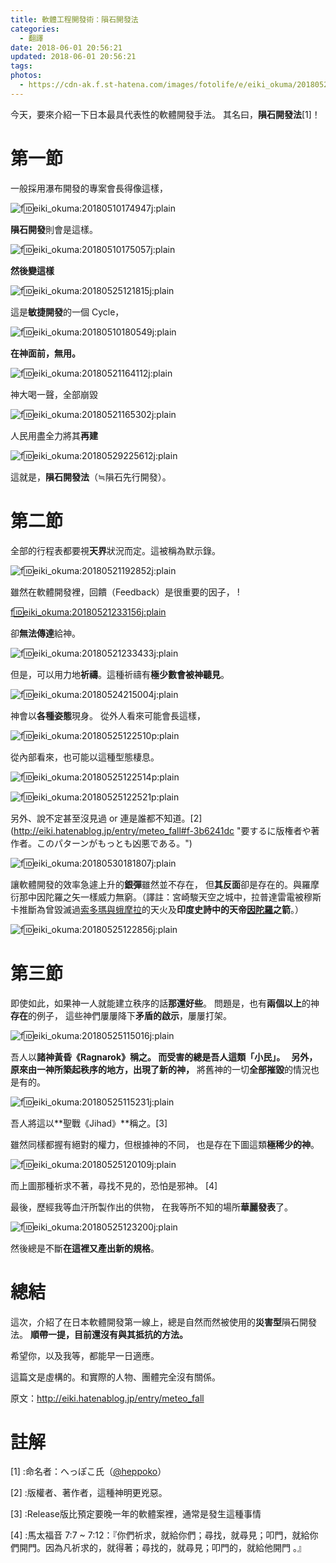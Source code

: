 ```yaml
---
title: 軟體工程開發術：隕石開發法
categories:
  - 翻譯
date: 2018-06-01 20:56:21
updated: 2018-06-01 20:56:21
tags: 
photos:
  - https://cdn-ak.f.st-hatena.com/images/fotolife/e/eiki_okuma/20180521/20180521164112.jpg
---
```


今天，要來介紹一下日本最具代表性的軟體開發手法。
其名曰，**隕石開發法**[1]！  
<!-- more -->

# 第一節

一般採用瀑布開發的專案會長得像這樣，

![f:id:eiki_okuma:20180510174947j:plain](https://cdn-ak.f.st-hatena.com/images/fotolife/e/eiki_okuma/20180510/20180510174947.jpg "f:id:eiki_okuma:20180510174947j:plain")  

**隕石開發**則會是這樣。

![f:id:eiki_okuma:20180510175057j:plain](https://cdn-ak.f.st-hatena.com/images/fotolife/e/eiki_okuma/20180510/20180510175057.jpg "f:id:eiki_okuma:20180510175057j:plain") 

**然後變這樣** 

![f:id:eiki_okuma:20180525121815j:plain](https://cdn-ak.f.st-hatena.com/images/fotolife/e/eiki_okuma/20180525/20180525121815.jpg "f:id:eiki_okuma:20180525121815j:plain")

這是**敏捷開發**的一個 Cycle，

![f:id:eiki_okuma:20180510180549j:plain](https://cdn-ak.f.st-hatena.com/images/fotolife/e/eiki_okuma/20180510/20180510180549.jpg "f:id:eiki_okuma:20180510180549j:plain") 

**在神面前，無用。** 

![f:id:eiki_okuma:20180521164112j:plain](https://cdn-ak.f.st-hatena.com/images/fotolife/e/eiki_okuma/20180521/20180521164112.jpg) 

神大喝一聲，全部崩毀 

![f:id:eiki_okuma:20180521165302j:plain](https://cdn-ak.f.st-hatena.com/images/fotolife/e/eiki_okuma/20180521/20180521165302.jpg)

人民用盡全力將其**再建** 

![f:id:eiki_okuma:20180529225612j:plain](https://cdn-ak.f.st-hatena.com/images/fotolife/e/eiki_okuma/20180529/20180529225612.jpg) 

這就是，**隕石開發法**（≒隕石先行開發）。    

# 第二節

全部的行程表都要視**天界**狀況而定。這被稱為默示錄。 

![f:id:eiki_okuma:20180521192852j:plain](https://cdn-ak.f.st-hatena.com/images/fotolife/e/eiki_okuma/20180521/20180521192852.jpg "f:id:eiki_okuma:20180521192852j:plain")     

雖然在軟體開發裡，回饋（Feedback）是很重要的因子， !

[f:id:eiki_okuma:20180521233156j:plain](https://cdn-ak.f.st-hatena.com/images/fotolife/e/eiki_okuma/20180521/20180521233156.jpg "f:id:eiki_okuma:20180521233156j:plain") 

卻**無法傳達**給神。

![f:id:eiki_okuma:20180521233433j:plain](https://cdn-ak.f.st-hatena.com/images/fotolife/e/eiki_okuma/20180521/20180521233433.jpg "f:id:eiki_okuma:20180521233433j:plain")   

但是，可以用力地**祈禱**。這種祈禱有**極少數會被神聽見**。 

![f:id:eiki_okuma:20180524215004j:plain](https://cdn-ak.f.st-hatena.com/images/fotolife/e/eiki_okuma/20180524/20180524215004.jpg "f:id:eiki_okuma:20180524215004j:plain")  

神會以**各種姿態**現身。 從外人看來可能會長這樣， 

![f:id:eiki_okuma:20180525122510p:plain](https://cdn-ak.f.st-hatena.com/images/fotolife/e/eiki_okuma/20180525/20180525122510.png "f:id:eiki_okuma:20180525122510p:plain") 

從內部看來，也可能以這種型態棲息。 

![f:id:eiki_okuma:20180525122514p:plain](https://cdn-ak.f.st-hatena.com/images/fotolife/e/eiki_okuma/20180525/20180525122514.png "f:id:eiki_okuma:20180525122514p:plain")

![f:id:eiki_okuma:20180525122521p:plain](https://cdn-ak.f.st-hatena.com/images/fotolife/e/eiki_okuma/20180525/20180525122521.png "f:id:eiki_okuma:20180525122521p:plain") 

另外、說不定甚至沒見過 or 連是誰都不知道。[2]
(http://eiki.hatenablog.jp/entry/meteo_fall#f-3b6241dc "要するに版権者や著作者。このパターンがもっとも凶悪である。") 

![f:id:eiki_okuma:20180530181807j:plain](https://cdn-ak.f.st-hatena.com/images/fotolife/e/eiki_okuma/20180530/20180530181807.jpg "f:id:eiki_okuma:20180530181807j:plain")   

讓軟體開發的效率急遽上升的**銀彈**雖然並不存在， 但**其反面**卻是存在的。與羅摩衍那中因陀羅之矢一樣威力無窮。（譯註：宮崎駿天空之城中，拉普達雷電被穆斯卡推斷為曾毀滅過[索多瑪與蛾摩拉](https://zh.wikipedia.org/wiki/%E7%B4%A2%E5%A4%9A%E7%91%AA%E8%88%87%E8%9B%BE%E6%91%A9%E6%8B%89 "索多瑪與蛾摩拉")的天火及**印度史詩中的天帝[因陀羅](https://zh.wikipedia.org/wiki/%E5%9B%A0%E9%99%80%E7%BE%85 "因陀羅")之箭**。） 

![f:id:eiki_okuma:20180525122856j:plain](https://cdn-ak.f.st-hatena.com/images/fotolife/e/eiki_okuma/20180525/20180525122856.jpg "f:id:eiki_okuma:20180525122856j:plain")    

# 第三節

即使如此，如果神一人就能建立秩序的話**那還好些**。 問題是，也有**兩個以上**的神**存在**的例子， 這些神們屢屢降下**矛盾的啟示**，屢屢打架。   

![f:id:eiki_okuma:20180525115016j:plain](https://cdn-ak.f.st-hatena.com/images/fotolife/e/eiki_okuma/20180525/20180525115016.jpg "f:id:eiki_okuma:20180525115016j:plain") 

吾人以**諸神黃昏《Ragnarok》**稱之。 而受害的總是吾人這類「小民」。   另外，原來由一神所築起秩序的地方，出現了**新的神，** 將舊神的一切**全部摧毀**的情況也是有的。 

![f:id:eiki_okuma:20180525115231j:plain](https://cdn-ak.f.st-hatena.com/images/fotolife/e/eiki_okuma/20180525/20180525115231.jpg "f:id:eiki_okuma:20180525115231j:plain") 

吾人將這以**聖戰《Jihad》**稱之。[3][](http://eiki.hatenablog.jp/entry/meteo_fall#f-c3756880 "リリース予定が一年単位で遅れるソフトウェアの内部では、往々にして発生している。")   

雖然同樣都握有絕對的權力，但根據神的不同， 也是存在下圖這類**極稀少的神**。 

![f:id:eiki_okuma:20180525120109j:plain](https://cdn-ak.f.st-hatena.com/images/fotolife/e/eiki_okuma/20180525/20180525120109.jpg "f:id:eiki_okuma:20180525120109j:plain") 

而上圖那種祈求不著，尋找不見的，恐怕是邪神。[](http://eiki.hatenablog.jp/entry/meteo_fall#f-d5c1754a "マタイ７章７～１２節より、『求めよ、そうすれば与えられるであろう。捜せ、そうすれば、見出すであろう。門をたたけ、そうすれば、あけてもらえるであろう。すべて求める者は得、捜す者は見出し、門をたたく者はあけてもらえるからである。』") [4]

最後，歷經我等血汗所製作出的供物， 在我等所不知的場所**華麗發表**了。 

![f:id:eiki_okuma:20180525123200j:plain](https://cdn-ak.f.st-hatena.com/images/fotolife/e/eiki_okuma/20180525/20180525123200.jpg "f:id:eiki_okuma:20180525123200j:plain") 

然後總是不斷**在這裡又產出新的規格**。    

# 總結

這次，介紹了在日本軟體開發第一線上，總是自然而然被使用的**災害型**隕石開發法。 **順帶一提，目前還沒有與其抵抗的方法。** 

希望你，以及我等，都能早一日適應。     

這篇文是虛構的。和實際的人物、團體完全沒有關係。    

原文：http://eiki.hatenablog.jp/entry/meteo_fall 


# 註解
[1] [](http://eiki.hatenablog.jp/entry/meteo_fall#fn-0195a0c7):命名者：へっぽこ氏（[@heppoko](https://twitter.com/heppoko)）

[2] [](http://eiki.hatenablog.jp/entry/meteo_fall#fn-3b6241dc):版權者、著作者，這種神明更兇惡。

[3] [](http://eiki.hatenablog.jp/entry/meteo_fall#fn-c3756880):Release版比預定要晚一年的軟體案裡，通常是發生這種事情

[4] [](http://eiki.hatenablog.jp/entry/meteo_fall#fn-d5c1754a):馬太福音 7:7 ~ 7:12：『你們祈求，就給你們；尋找，就尋見；叩門，就給你們開門。因為凡祈求的，就得著；尋找的，就尋見；叩門的，就給他開門 。』

